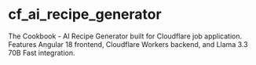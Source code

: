 # cf_ai_recipe_generator
The Cookbook - AI Recipe Generator built for Cloudflare job application. Features Angular 18 frontend, Cloudflare Workers backend, and Llama 3.3 70B Fast integration.
